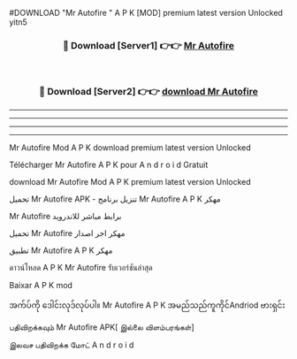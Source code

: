 #DOWNLOAD "Mr Autofire " A P K [MOD] premium latest version Unlocked yitn5 



<div align="center">

<h3>🔴 Download [Server1] 👉👉 <a href="https://apkdownload12.web.app/?title=Mr Autofire ">Mr Autofire  </a></h3><br>

<h3>🔴 Download [Server2] 👉👉 <a href="https://apkdownload12.web.app/?title=Mr Autofire ">download Mr Autofire  </a></h3>
</div>


----------------------------------------------------------

----------------------------------------------------------

----------------------------------------------------------

----------------------------------------------------------


Mr Autofire  Mod A P K download premium latest version Unlocked

Télécharger  Mr Autofire  A P K pour A n d r o i d Gratuit

download Mr Autofire  Mod A P K premium latest version Unlocked

تحميل Mr Autofire  APK - تنزيل برنامج Mr Autofire  A P K مهكر

Mr Autofire  برابط مباشر للاندرويد

تحميل Mr Autofire  مهكر اخر اصدار

تطبيق Mr Autofire  A P K مهكر

ดาวน์โหลด A P K Mr Autofire  รับเวอร์ชันล่าสุด

Baixar A P K mod

အက်ပ်ကို ဒေါင်းလုဒ်လုပ်ပါ။ Mr Autofire  A P K အမည်သည်ကူကိုင်Andriod ဗားရှင်း

பதிவிறக்கவும் Mr Autofire  APK[ இல்லை விளம்பரங்கள்] 
 
இலவச பதிவிறக்க மோட் A n d r o i d



